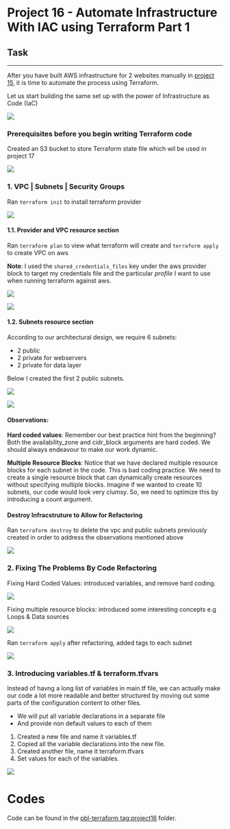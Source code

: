 # Project 16 - Automate Infrastructure With IAC using Terraform Part 1

## Task
-------
After you have built AWS infrastructure for 2 websites manually in [project 15](https://github.com/toritsejuFO/darey.io-projects/tree/main/project-15), it is time to automate the process using Terraform.

Let us start building the same set up with the power of Infrastructure as Code (IaC)

![](./project_16_aws_arc.png)

### Prerequisites before you begin writing Terraform code

Created an S3 bucket to store Terraform state file which wil be used in project 17

![](./s3-bucket.png)


### 1. VPC | Subnets | Security Groups

Ran `terraform init` to install terraform provider

![](./tf-init.png)

#### 1.1. Provider and VPC resource section

Ran `terraform plan` to view what terraform will create and `terraform apply` to create VPC on aws

**Note**:
I used the `shared_credentials_files` key under the aws provider block to target my credentials file and the particular *profile* I want to use when running terraform against aws.

![](./tf-create-vpc.png)

![](./tf-vpc-created.png)

#### 1.2. Subnets resource section

According to our architectural design, we require 6 subnets:

- 2 public
- 2 private for webservers
- 2 private for data layer

Below I created the first 2 public subnets.

![](./tf-create-public-subnets.png)

![](./tf-public-subnets-created.png)


#### Observations:
**Hard coded values**: Remember our best practice hint from the beginning? Both the availability_zone and cidr_block arguments are hard coded. We should always endeavour to make our work dynamic.

**Multiple Resource Blocks**: Notice that we have declared multiple resource blocks for each subnet in the code. This is bad coding practice. We need to create a single resource block that can dynamically create resources without specifying multiple blocks. Imagine if we wanted to create 10 subnets, our code would look very clumsy. So, we need to optimize this by introducing a count argument.

#### Destroy Infracstruture to Allow for Refactoring

Ran `terraform destroy` to delete the vpc and public subnets previously created in order to address the observations mentioned above

![](./tf-destroy-vpc-subnets.png)

### 2. Fixing The Problems By Code Refactoring

Fixing Hard Coded Values: introduced variables, and remove hard coding.

![](./fix-hardcoded-1.png)

Fixing multiple resource blocks: introduced some interesting concepts e.g Loops & Data sources

![](./fix-hardcoded-2.png)

Ran `terraform apply` after refactoring, added tags to each subnet

![](./tf-after-refactor.png)

### 3. Introducing variables.tf & terraform.tfvars

Instead of havng a long list of variables in main.tf file, we can actually make our code a lot more readable and better structured by moving out some parts of the configuration content to other files.

* We will put all variable declarations in a separate file
* And provide non default values to each of them

1. Created a new file and name it variables.tf
2. Copied all the variable declarations into the new file.
3. Created another file, name it terraform.tfvars
4. Set values for each of the variables.

![](./add-%5Bdot%5Dtf-files.png)


# Codes
Code can be found in the [pbl-terraform tag:project16](https://github.com/toritsejuFO/pbl-terraform/tree/project16) folder.
